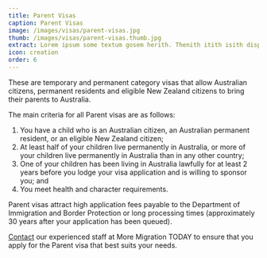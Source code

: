 ```yaml
---
title: Parent Visas
caption: Parent Visas
image: /images/visas/parent-visas.jpg
thumb: /images/visas/parent-visas.thumb.jpg
extract: Lorem ipsum some textum gosem herith. Thenith itith isith displayeth henceforeth
icon: creation
order: 6
---
```

These are temporary and permanent category visas that allow Australian citizens, permanent residents and eligible New Zealand citizens to bring their parents to Australia.

The main criteria for all Parent visas are as follows:

1.	You have a child who is an Australian citizen, an Australian permanent resident, or an eligible New Zealand citizen;
2.	At least half of your children live permanently in Australia, or more of your children live permanently in Australia than in any other country;
3.	One of your children has been living in Australia lawfully for at least 2 years before you lodge your visa application and is willing to sponsor you; and
4.	You meet health and character requirements.

Parent visas attract high application fees payable to the Department of Immigration and Border Protection or long processing times (approximately 30 years after your application has been queued).

[Contact](/contact) our experienced staff at More Migration TODAY to ensure that you apply for the Parent visa that best suits your needs.

